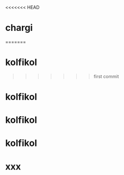 <<<<<<< HEAD
# chargi
=======
# kolfikol
>>>>>>> first commit
# kolfikol
# kolfikol
# kolfikol
# xxx
